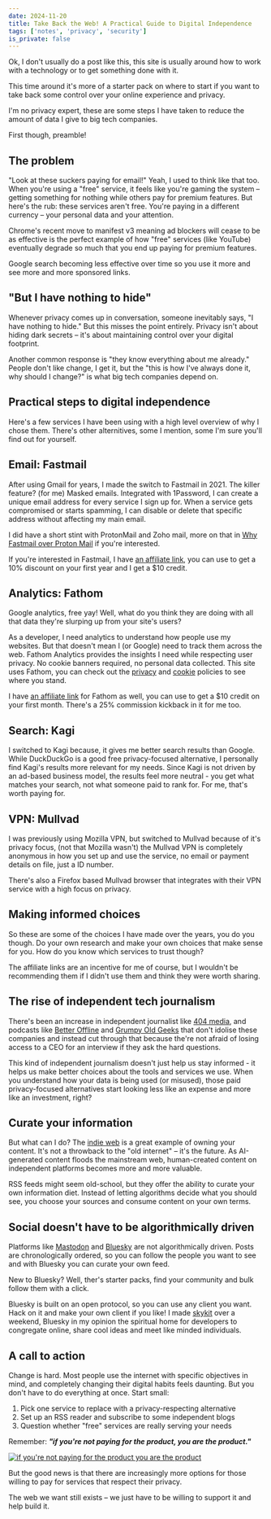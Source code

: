 ```yaml
---
date: 2024-11-20
title: Take Back the Web! A Practical Guide to Digital Independence
tags: ['notes', 'privacy', 'security']
is_private: false
---
```


Ok, I don't usually do a post like this, this site is usually around
how to work with a technology or to get something done with it.

This time around it's more of a starter pack on where to start if you
want to take back some control over your online experience and
privacy.

I'm no privacy expert, these are some steps I have taken to reduce the
amount of data I give to big tech companies.

First though, preamble!

## The problem

"Look at these suckers paying for email!" Yeah, I used to think like
that too. When you're using a "free" service, it feels like you're
gaming the system – getting something for nothing while others pay for
premium features. But here's the rub: these services aren't free.
You're paying in a different currency – your personal data and your
attention.

Chrome's recent move to manifest v3 meaning ad blockers will cease to
be as effective is the perfect example of how "free" services (like
YouTube) eventually degrade so much that you end up paying for premium
features.

Google search becoming less effective over time so you use it more and
see more and more sponsored links.

## "But I have nothing to hide"

Whenever privacy comes up in conversation, someone inevitably says, "I
have nothing to hide." But this misses the point entirely. Privacy
isn't about hiding dark secrets – it's about maintaining control over
your digital footprint.

Another common response is "they know everything about me already."
People don't like change, I get it, but the "this is how I've always
done it, why should I change?" is what big tech companies depend on.

## Practical steps to digital independence

Here's a few services I have been using with a high level overview of
why I chose them. There's other alternitives, some I mention, some I'm
sure you'll find out for yourself.

## Email: Fastmail

After using Gmail for years, I made the switch to Fastmail in 2021.
The killer feature? (for me) Masked emails. Integrated with 1Password,
I can create a unique email address for every service I sign up for.
When a service gets compromised or starts spamming, I can disable or
delete that specific address without affecting my main email.

I did have a short stint with ProtonMail and Zoho mail, more on that
in
[Why Fastmail over Proton Mail](https://scottspence.com/posts/why-fastmail-over-proton-mail)
if you're interested.

If you're interested in Fastmail, I have
[an affiliate link](https://join.fastmail.com/9283c1fd), you can use
to get a 10% discount on your first year and I get a $10 credit.

## Analytics: Fathom

Google analytics, free yay! Well, what do you think they are doing
with all that data they're slurping up from your site's users?

As a developer, I need analytics to understand how people use my
websites. But that doesn't mean I (or Google) need to track them
across the web. Fathom Analytics provides the insights I need while
respecting user privacy. No cookie banners required, no personal data
collected. This site uses Fathom, you can check out the
[privacy](https://scottspence.com/privacy-policy) and
[cookie](https://scottspence.com/cookie-policy) policies to see where
you stand.

I have [an affiliate link](https://usefathom.com/ref/HG492L) for
Fathom as well, you can use to get a $10 credit on your first month.
There's a 25% commission kickback in it for me too.

## Search: Kagi

I switched to Kagi because, it gives me better search results than
Google. While DuckDuckGo is a good free privacy-focused alternative, I
personally find Kagi's results more relevant for my needs. Since Kagi
is not driven by an ad-based business model, the results feel more
neutral - you get what matches your search, not what someone paid to
rank for. For me, that's worth paying for.

## VPN: Mullvad

I was previously using Mozilla VPN, but switched to Mullvad because of
it's privacy focus, (not that Mozilla wasn't) the Mullvad VPN is
completely anonymous in how you set up and use the service, no email
or payment details on file, just a ID number.

There's also a Firefox based Mullvad browser that integrates with
their VPN service with a high focus on privacy.

## Making informed choices

So these are some of the choices I have made over the years, you do
you though. Do your own research and make your own choices that make
sense for you. How do you know which services to trust though?

The affiliate links are an incentive for me of course, but I wouldn't
be recommending them if I didn't use them and think they were worth
sharing.

## The rise of independent tech journalism

There's been an increase in independent journalist like
[404 media](https://www.404media.co/), and podcasts like
[Better Offline](https://pca.st/j9gj91ao) and
[Grumpy Old Geeks](https://pca.st/e3rk) that don't idolise these
companies and instead cut through that because the're not afraid of
losing access to a CEO for an interview if they ask the hard
questions.

This kind of independent journalism doesn't just help us stay
informed - it helps us make better choices about the tools and
services we use. When you understand how your data is being used (or
misused), those paid privacy-focused alternatives start looking less
like an expense and more like an investment, right?

## Curate your information

But what can I do? The [indie web](https://indieweb.org/) is a great
example of owning your content. It's not a throwback to the "old
internet" – it's the future. As AI-generated content floods the
mainstream web, human-created content on independent platforms becomes
more and more valuable.

RSS feeds might seem old-school, but they offer the ability to curate
your own information diet. Instead of letting algorithms decide what
you should see, you choose your sources and consume content on your
own terms.

## Social doesn't have to be algorithmically driven

Platforms like [Mastodon](https://joinmastodon.org) and
[Bluesky](https://bsky.social) are not algorithmically driven. Posts
are chronologically ordered, so you can follow the people you want to
see and with Bluesky you can curate your own feed.

New to Bluesky? Well, ther's starter packs, find your community and
bulk follow them with a click.

Bluesky is built on an open protocol, so you can use any client you
want. Hack on it and make your own client if you like! I made
[skykit](https://skykit.blue) over a weekend, Bluesky in my opinion
the spiritual home for developers to congregate online, share cool
ideas and meet like minded individuals.

## A call to action

Change is hard. Most people use the internet with specific objectives
in mind, and completely changing their digital habits feels daunting.
But you don't have to do everything at once. Start small:

1. Pick one service to replace with a privacy-respecting alternative
2. Set up an RSS reader and subscribe to some independent blogs
3. Question whether "free" services are really serving your needs

Remember: _**"if you're not paying for the product, you are the
product."**_

[![if you're not paying for the product you are the product](https://res.cloudinary.com/defkmsrpw/image/upload/q_auto,f_auto/v1732134525/scottspence.com/if-youre-not-paying-for-the-product-you-are-the-product.png)](https://twitter.com/timoreilly/status/22823381903)

But the good news is that there are increasingly more options for
those willing to pay for services that respect their privacy.

The web we want still exists – we just have to be willing to support
it and help build it.
